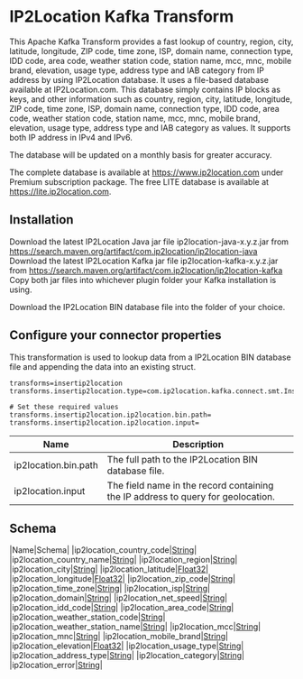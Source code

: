 # IP2Location Kafka Transform

This Apache Kafka Transform provides a fast lookup of country, region, city, latitude, longitude, ZIP code, time zone, ISP, domain name, connection type, IDD code, area code, weather station code, station name, mcc, mnc, mobile brand, elevation, usage type, address type and IAB category from IP address by using IP2Location database. It uses a file-based database available at IP2Location.com. This database simply contains IP blocks as keys, and other information such as country, region, city, latitude, longitude, ZIP code, time zone, ISP, domain name, connection type, IDD code, area code, weather station code, station name, mcc, mnc, mobile brand, elevation, usage type, address type and IAB category as values. It supports both IP address in IPv4 and IPv6.

The database will be updated on a monthly basis for greater accuracy.

The complete database is available at https://www.ip2location.com under Premium subscription package.
The free LITE database is available at https://lite.ip2location.com.

## Installation

Download the latest IP2Location Java jar file ip2location-java-x.y.z.jar from https://search.maven.org/artifact/com.ip2location/ip2location-java
Download the latest IP2Location Kafka jar file ip2location-kafka-x.y.z.jar from https://search.maven.org/artifact/com.ip2location/ip2location-kafka
Copy both jar files into whichever plugin folder your Kafka installation is using.

Download the IP2Location BIN database file into the folder of your choice.

##

## Configure your connector properties

This transformation is used to lookup data from a IP2Location BIN database file and appending the data into an existing struct.

```properties
transforms=insertip2location
transforms.insertip2location.type=com.ip2location.kafka.connect.smt.InsertIP2Location$Value

# Set these required values
transforms.insertip2location.ip2location.bin.path=
transforms.insertip2location.ip2location.input=
```

|Name|Description|
|---|---|
|ip2location.bin.path|The full path to the IP2Location BIN database file.|
|ip2location.input|The field name in the record containing the IP address to query for geolocation.|

## Schema

|Name|Schema|
|ip2location_country_code|[String](https://kafka.apache.org/0102/javadoc/org/apache/kafka/connect/data/Schema.Type.html#STRING)|
|ip2location_country_name|[String](https://kafka.apache.org/0102/javadoc/org/apache/kafka/connect/data/Schema.Type.html#STRING)|
|ip2location_region|[String](https://kafka.apache.org/0102/javadoc/org/apache/kafka/connect/data/Schema.Type.html#STRING)|
|ip2location_city|[String](https://kafka.apache.org/0102/javadoc/org/apache/kafka/connect/data/Schema.Type.html#STRING)|
|ip2location_latitude|[Float32](https://kafka.apache.org/0102/javadoc/org/apache/kafka/connect/data/Schema.Type.html#FLOAT32)|
|ip2location_longitude|[Float32](https://kafka.apache.org/0102/javadoc/org/apache/kafka/connect/data/Schema.Type.html#FLOAT32)|
|ip2location_zip_code|[String](https://kafka.apache.org/0102/javadoc/org/apache/kafka/connect/data/Schema.Type.html#STRING)|
|ip2location_time_zone|[String](https://kafka.apache.org/0102/javadoc/org/apache/kafka/connect/data/Schema.Type.html#STRING)|
|ip2location_isp|[String](https://kafka.apache.org/0102/javadoc/org/apache/kafka/connect/data/Schema.Type.html#STRING)|
|ip2location_domain|[String](https://kafka.apache.org/0102/javadoc/org/apache/kafka/connect/data/Schema.Type.html#STRING)|
|ip2location_net_speed|[String](https://kafka.apache.org/0102/javadoc/org/apache/kafka/connect/data/Schema.Type.html#STRING)|
|ip2location_idd_code|[String](https://kafka.apache.org/0102/javadoc/org/apache/kafka/connect/data/Schema.Type.html#STRING)|
|ip2location_area_code|[String](https://kafka.apache.org/0102/javadoc/org/apache/kafka/connect/data/Schema.Type.html#STRING)|
|ip2location_weather_station_code|[String](https://kafka.apache.org/0102/javadoc/org/apache/kafka/connect/data/Schema.Type.html#STRING)|
|ip2location_weather_station_name|[String](https://kafka.apache.org/0102/javadoc/org/apache/kafka/connect/data/Schema.Type.html#STRING)|
|ip2location_mcc|[String](https://kafka.apache.org/0102/javadoc/org/apache/kafka/connect/data/Schema.Type.html#STRING)|
|ip2location_mnc|[String](https://kafka.apache.org/0102/javadoc/org/apache/kafka/connect/data/Schema.Type.html#STRING)|
|ip2location_mobile_brand|[String](https://kafka.apache.org/0102/javadoc/org/apache/kafka/connect/data/Schema.Type.html#STRING)|
|ip2location_elevation|[Float32](https://kafka.apache.org/0102/javadoc/org/apache/kafka/connect/data/Schema.Type.html#FLOAT32)|
|ip2location_usage_type|[String](https://kafka.apache.org/0102/javadoc/org/apache/kafka/connect/data/Schema.Type.html#STRING)|
|ip2location_address_type|[String](https://kafka.apache.org/0102/javadoc/org/apache/kafka/connect/data/Schema.Type.html#STRING)|
|ip2location_category|[String](https://kafka.apache.org/0102/javadoc/org/apache/kafka/connect/data/Schema.Type.html#STRING)|
|ip2location_error|[String](https://kafka.apache.org/0102/javadoc/org/apache/kafka/connect/data/Schema.Type.html#STRING)|
